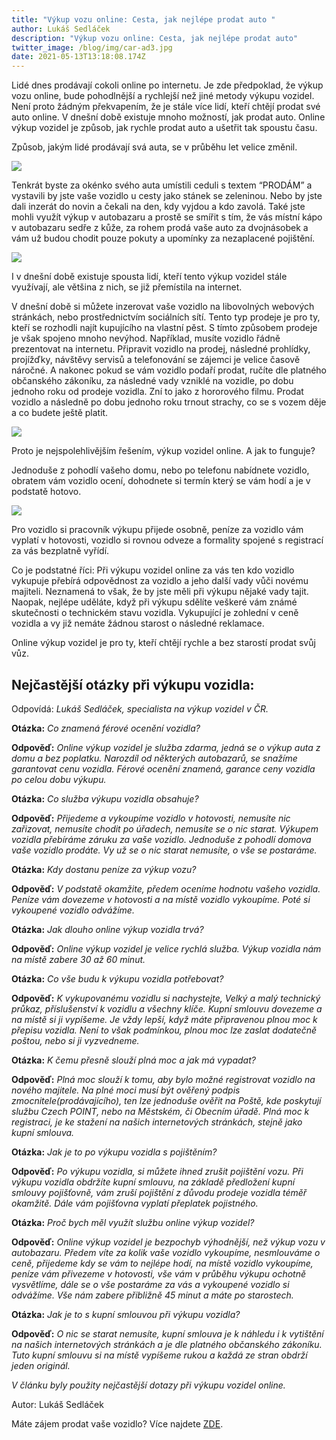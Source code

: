 ```yaml
---
title: "Výkup vozu online: Cesta, jak nejlépe prodat auto "
author: Lukáš Sedláček
description: "Výkup vozu online: Cesta, jak nejlépe prodat auto"
twitter_image: /blog/img/car-ad3.jpg
date: 2021-05-13T13:18:08.174Z
---
```

Lidé dnes prodávají cokoli online po internetu. Je zde předpoklad, že výkup vozu online, bude pohodlnější a rychlejší než jiné metody výkupu vozidel. Není proto žádným překvapením, že je stále více lidí, kteří chtějí prodat své auto online. V dnešní době existuje mnoho možností, jak prodat auto. Online výkup vozidel je způsob, jak rychle prodat auto a ušetřit tak spoustu času.

Způsob, jakým lidé prodávají svá auta, se v průběhu let velice změnil. 

![](/blog/img/car-5361190_1920.jpg)

Tenkrát byste za okénko svého auta umístili ceduli s textem “PRODÁM” a vystavili by jste vaše vozidlo u cesty jako stánek se zeleninou. Nebo by jste dali inzerát do novin a čekali na den, kdy vyjdou a kdo zavolá. Také jste mohli využít výkup v autobazaru a prostě se smířit s tím, že vás místní kápo v autobazaru sedře z kůže, za rohem prodá vaše auto za dvojnásobek a vám už budou chodit pouze pokuty a upomínky za nezaplacené pojištění.

![](/blog/img/photo-1603736506901-f3b226612f0c.jpg)

I v dnešní době existuje spousta lidí, kteří tento výkup vozidel stále využívají, ale většina z nich, se již přemístila na internet.

V dnešní době si můžete inzerovat vaše vozidlo na libovolných webových stránkách, nebo prostřednictvím sociálních sítí. Tento typ prodeje je pro ty, kteří se rozhodli najít kupujícího na vlastní pěst. S tímto způsobem prodeje je však spojeno mnoho nevýhod. Například, musíte vozidlo řádně prezentovat na internetu. Připravit vozidlo na prodej, následné prohlídky, projížďky, návštěvy servisů a telefonování se zájemci je velice časově náročné. A nakonec pokud se vám vozidlo podaří prodat, ručíte dle platného občanského zákoníku, za následné vady vzniklé na vozidle, po dobu jednoho roku od prodeje vozidla. Zní to jako z hororového filmu. Prodat vozidlo a následně po dobu jednoho roku trnout strachy, co se s vozem děje a co budete ještě platit.   

![](/blog/img/photo-1548479019-1edbd60c39e2.jpg)

Proto je nejspolehlivějším řešením, výkup vozidel online. A jak to funguje?

Jednoduše z pohodlí vašeho domu, nebo po telefonu nabídnete vozidlo, obratem vám vozidlo ocení, dohodnete si termín který se vám hodí a je v podstatě hotovo.

![](/blog/img/car-finance-4516072_1920.jpg)

Pro vozidlo si pracovník výkupu přijede osobně, peníze za vozidlo vám vyplatí v hotovosti, vozidlo si rovnou odveze a formality spojené s registrací za vás bezplatně vyřídí.

Co je podstatné říci: Při výkupu vozidel online za vás ten kdo vozidlo vykupuje přebírá odpovědnost za vozidlo a jeho další vady vůči novému majiteli. Neznamená to však, že by jste měli při výkupu nějaké vady tajit. Naopak, nejlépe uděláte, když při výkupu sdělíte veškeré vám známé skutečnosti o technickém stavu vozidla. Vykupující je zohlední v ceně vozidla a vy již nemáte žádnou starost o následné reklamace.

Online výkup vozidel je pro ty, kteří chtějí rychle a bez starostí prodat svůj vůz.

## Nejčastější otázky při výkupu vozidla:

Odpovídá: *Lukáš Sedláček, specialista na výkup vozidel v ČR.*

**Otázka:** *Co znamená férové ocenění vozidla?*

**Odpověď:** *Online výkup vozidel je služba zdarma, jedná se o výkup auta z domu a bez poplatku. Narozdíl od některých autobazarů, se snažíme garantovat cenu vozidla. Férové ocenění znamená, garance ceny vozidla po celou dobu výkupu.* 

**Otázka:** *Co služba výkupu vozidla obsahuje?*

**Odpověď:** *Přijedeme a vykoupíme vozidlo v hotovosti, nemusíte nic zařizovat, nemusíte chodit po úřadech, nemusíte se o nic starat. Výkupem vozidla přebíráme záruku za vaše vozidlo. Jednoduše z pohodlí domova vaše vozidlo prodáte. Vy už se o nic starat nemusíte, o vše se postaráme.*

**Otázka:** *Kdy dostanu peníze za výkup vozu?*

**Odpověď:** *V podstatě okamžite, předem oceníme hodnotu vašeho vozidla. Peníze vám dovezeme v hotovosti a na místě vozidlo vykoupíme. Poté si vykoupené vozidlo odvážíme.*

**Otázka:** *Jak dlouho online výkup vozidla trvá?*

**Odpověď:** *Online výkup vozidel je velice rychlá služba. Výkup vozidla nám na místě zabere 30 až 60 minut.* 

**Otázka:** *Co vše budu k výkupu vozidla potřebovat?*

**Odpověď:** *K vykupovanému vozidlu si nachystejte, Velký a malý technický průkaz, příslušenství k vozidlu a všechny klíče. Kupní smlouvu dovezeme a na místě si ji vypíšeme. Je vždy lepší, když máte připravenou plnou moc k přepisu vozidla. Není to však podmínkou, plnou moc lze zaslat dodatečně poštou, nebo si ji vyzvedneme.*

**Otázka:** *K čemu přesně slouží plná moc a jak má vypadat?*

**Odpověď:** *Plná moc slouží k tomu, aby bylo možné registrovat vozidlo na nového majitele. Na plné moci musí být ověřený podpis zmocnitele(prodávajícího), ten lze jednoduše ověřit na Poště, kde poskytují službu Czech POINT, nebo na Městském, či Obecním úřadě. Plná moc k registraci, je ke stažení na našich internetových stránkách, stejně jako kupní smlouva.* 

**Otázka:** *Jak je to po výkupu vozidla s pojištěním?*

**Odpověď:** *Po výkupu vozidla, si můžete ihned zrušit pojištění vozu. Při výkupu vozidla obdržíte kupní smlouvu, na základě předložení kupní smlouvy pojišťovně, vám zruší pojištění z důvodu prodeje vozidla téměř okamžitě. Dále vám pojišťovna vyplatí přeplatek pojistného.*

**Otázka:** *Proč bych měl využít službu online výkup vozidel?*

**Odpověď:** *Online výkup vozidel je bezpochyb výhodnější, než výkup vozu v autobazaru. Předem víte za kolik vaše vozidlo vykoupíme, nesmlouváme o ceně, přijedeme kdy se vám to nejlépe hodí, na místě vozidlo vykoupíme, peníze vám přivezeme v hotovosti, vše vám v průběhu výkupu ochotně vysvětlíme, dále se o vše postaráme za vás a vykoupené vozidlo si odvážíme. Vše nám zabere přibližně 45 minut a máte po starostech.*

**Otázka:** *Jak je to s kupní smlouvou při výkupu vozidla?*

**Odpověď:** *O nic se starat nemusíte, kupní smlouva je k náhledu i k vytištění na našich internetových stránkách a je dle platného občanského zákoníku. Tuto kupní smlouvu si na místě vypíšeme rukou a každá ze stran obdrží jeden originál.* 

*V článku byly použity nejčastější dotazy při výkupu vozidel online.* 

Autor: Lukáš Sedláček

Máte zájem prodat vaše vozidlo? Více najdete  [ZDE](https://www.dobryvykup.cz/).